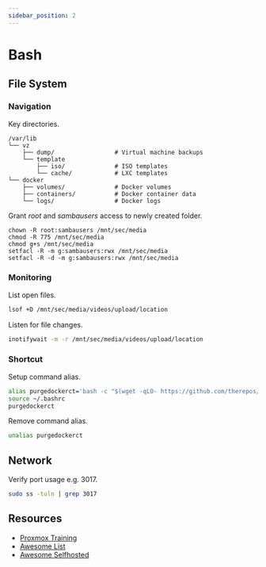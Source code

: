 ```yaml
---
sidebar_position: 2
---
```

# Bash

## File System

### Navigation
Key directories.

```
/var/lib
└── vz
    ├── dump/                 # Virtual machine backups
    └── template
        ├── iso/              # ISO templates
        └── cache/            # LXC templates
└── docker
    ├── volumes/              # Docker volumes
    ├── containers/           # Docker container data
    └── logs/                 # Docker logs
```

Grant _root_ and _sambausers_ access to newly created folder.

```shell
chown -R root:sambausers /mnt/sec/media
chmod -R 775 /mnt/sec/media
chmod g+s /mnt/sec/media
setfacl -R -m g:sambausers:rwx /mnt/sec/media
setfacl -R -d -m g:sambausers:rwx /mnt/sec/media
```

### Monitoring 

List open files.

```bash
lsof +D /mnt/sec/media/videos/upload/location
```

Listen for file changes.

```bash
inotifywait -m -r /mnt/sec/media/videos/upload/location
```

### Shortcut

Setup command alias.

```bash
alias purgedockerct='bash -c "$(wget -qLO- https://github.com/therepos/proxmox/raw/main/tools/purge-dockerct.sh)"'
source ~/.bashrc
purgedockerct
```

Remove command alias.

```bash
unalias purgedockerct
```

## Network

Verify port usage e.g. 3017.

```bash
sudo ss -tuln | grep 3017
```

## Resources

- [Proxmox Training](https://github.com/ondrejsika/proxmox-training)
- [Awesome List](https://github.com/sindresorhus/awesome)
- [Awesome Selfhosted](https://github.com/awesome-selfhosted/awesome-selfhosted)

